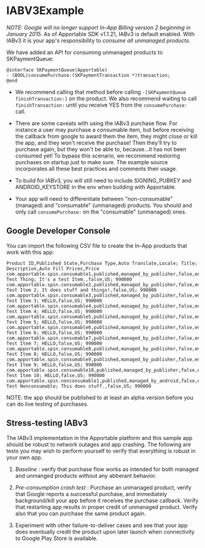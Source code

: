 IABV3Example
============

*NOTE: Google will no longer support In-App Billing version 2 beginning in January 2015.*  As of Apportable SDK v1.1.21,
IABv3 is default enabled.  With IABv3 it is your app's responsibility to _consume all unmanaged products_.

We have added an API for consuming unmanaged products to SKPaymentQueue:

```
@interface SKPaymentQueue(Apportable)
- (BOOL)consumePurchase:(SKPaymentTransaction *)transaction;
@end
```

- We recommend calling that method before calling `-[SKPaymentQueue finishTransaction:]` on the product. We also recommend waiting to call `finishTransaction:` until you receive YES from the `consumePurchase:` call.

- There are some caveats with using the IABv3 purchase flow. For instance a user may purchase a consumable item, but before receiving the callback from google to award them the item, they might close or kill the app, and they won't receive the purchase! Then they'll try to purchase again, but they won't be able to, because...it has not been consumed yet!  To bypass this scenario, we recommend restoring purchases on startup just to make sure.  The example source incorporates all these best practices and comments their usage.

- To build for IABv3, you will still need to include SIGNING_PUBKEY and ANDROID_KEYSTORE in the env when building with Apportable.

- Your app will need to differentiate between "non-consumable" (managed) and "consumable" (unmanaged) products.  You should and only call `consumePurchase:` on the "consumable" (unmanaged) ones.


Google Developer Console
------------------------

You can import the following CSV file to create the In-App products that work with this app:

```
Product ID,Published State,Purchase Type,Auto Translate,Locale; Title; Description,Auto Fill Prices,Price
com.apportable.spin.consumable1,published,managed_by_publisher,false,en_US; Test Thing; It's a test Item.,false,US; 990000
com.apportable.spin.consumable2,published,managed_by_publisher,false,en_US; Test Item 2; It does stuff and things!,false,US; 990000
com.apportable.spin.consumable3,published,managed_by_publisher,false,en_US; Test Item 3; HELLO,false,US; 990000
com.apportable.spin.consumable4,published,managed_by_publisher,false,en_US; Test Item 4; HELLO,false,US; 990000
com.apportable.spin.consumable5,published,managed_by_publisher,false,en_US; Test Item 5; HELLO,false,US; 990000
com.apportable.spin.consumable6,published,managed_by_publisher,false,en_US; Test Item 6; HELLO,false,US; 990000
com.apportable.spin.consumable7,published,managed_by_publisher,false,en_US; Test Item 7; HELLO,false,US; 990000
com.apportable.spin.consumable8,published,managed_by_publisher,false,en_US; Test Item 8; HELLO,false,US; 990000
com.apportable.spin.consumable9,published,managed_by_publisher,false,en_US; Test Item 9; HELLO,false,US; 990000
com.apportable.spin.consumable10,published,managed_by_publisher,false,en_US; Test Item 10; HELLO,false,US; 990000
com.apportable.spin.nonconsumable1,published,managed_by_android,false,en_US; Test Nonconsumable; This does stuff.,false,US; 990000
```

NOTE: the app should be published to at least an alpha version before you can do live testing of purchases.

Stress-testing IABv3
--------------------

The IABv3 implementation in the Apportable platform and this sample app should be robust to network outages and app
crashing.  The following are tests you may wish to perform yourself to verify that everything is robust in your own app.

1. *Baseline* : verify that purchase flow works as intended for both managed and unmanged products without any abberant behavior.

1. *Pre-consumption crash test* : Purchase an unmanaged product, verify that Google reports a successful purchase, and
   immediately background/kill your app before it receives the purchase callback.  Verify that restarting app results in
   proper credit of unmanaged product.  Verify also that you can purchase the same product again.

1. Experiment with other failure-to-deliver cases and see that your app does eventually credit the product upon later
   launch when connectivity to Google Play Store is available.

